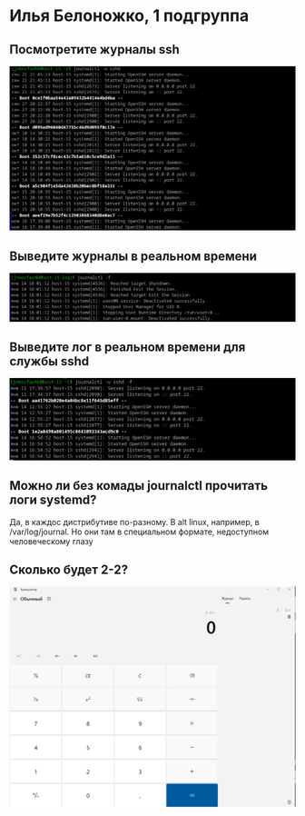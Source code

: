 # Илья Белоножко, 1 подгруппа  
## Посмотретите журналы ssh  
![](journalsSsh.png)  
## Выведите журналы в реальном времени  
![](currentTime.png)  
## Выведите лог в реальном времени для службы sshd  
![](currentTimeSsh.png)  
## Можно ли без комады journalctl прочитать логи systemd?  
Да, в каждос дистрибутиве по-разному. В alt linux, например, в /var/log/journal. Но они там в специальном формате, недоступном человеческому глазу  
## Сколько будет 2-2?  
![](calc.png)
